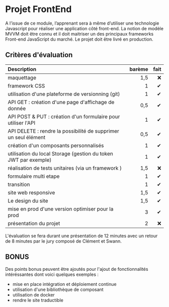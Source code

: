 # Projet FrontEnd

A l’issue de ce module, l’apprenant sera à même d’utiliser une technologie Javascript pour réaliser une application côté front-end. La notion de modèle MVVM doit être connu et il doit maitriser un des principaux frameworks Front-end JavaScript du marché. Le projet doit être livré en production.

## Critères d'évaluation

| Description | barème |  fait |
|:---|----:|----:|
| maquettage | 1,5 | ❌ |
| framework CSS                                                | 1 | ✔ |
| utilisation d'une plateforme de versionning (git)            | 1| ✔ |
| API GET : création d'une page d'affichage de donnée           |0,5| ✔ |
|   API  POST & PUT : création d'un formulaire pour utiliser l'API       |1| ✔ |
|   API DELETE : rendre la possibilité de supprimer un seul élément|0,5| ✔ |
| création d'un composants personnalisés                      | 1| ✔ |
| utilisation du local Storage (gestion du token JWT par exemple)                                | 1| ✔ |
| réalisation de tests unitaires (via un framework )           | 1,5| ❌ |
| formulaire multi etape                                       | 1| ✔ |
| transition                                                   | 1| ✔ |
| site web responsive                                          | 1,5| ✔ |
| Le design du site                                            | 1,5| ✔ |
| mise en prod d'une version optimiser pour la prod            | 3| ✔ |
| présentation du projet                                       | 2| ❌ |

L'évaluation se fera durant une présentation de 12 minutes avec un retour de 8 minutes par le jury composé de Clément et Swann.

## BONUS

Des points bonus peuvent être ajoutés pour l'ajout de fonctionnalités intéréssantes dont voici quelques exemples :

* mise en place intégration et déploiement continue
* utilisation d'une bibliothèque de composant  
* utilisation de docker
* rendre le site traductible
